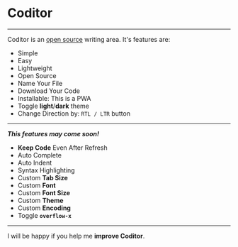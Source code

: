 # Coditor
-----
Coditor is an [open source](https://github.com/FrontCutted/Coditor) writing area.
It's features are:
- Simple
- Easy
- Lightweight
- Open Source
- Name Your File
- Download Your Code
- Installable: This is a PWA
- Toggle **light**/**dark** theme
- Change Direction by: `RTL / LTR` button

-----

***This features may come soon!***
- **Keep Code** Even After Refresh
- Auto Complete
- Auto Indent
- Syntax Highlighting
- Custom **Tab Size**
- Custom **Font**
- Custom **Font Size**
- Custom **Theme**
- Custom **Encoding**
- Toggle **`overflow-x`**

-----
I will be happy if you help me **improve Coditor**.